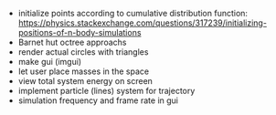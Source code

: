 
- initialize points according to cumulative distribution function: https://physics.stackexchange.com/questions/317239/initializing-positions-of-n-body-simulations
- Barnet hut octree approachs
- render actual circles with triangles
- make gui (imgui)
- let user place masses in the space
- view total system energy on screen
- implement particle (lines) system for trajectory
- simulation frequency and frame rate in gui